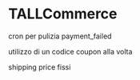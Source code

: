 # TALLCommerce

cron per pulizia payment_failed

utilizzo di un codice coupon alla volta

shipping price fissi